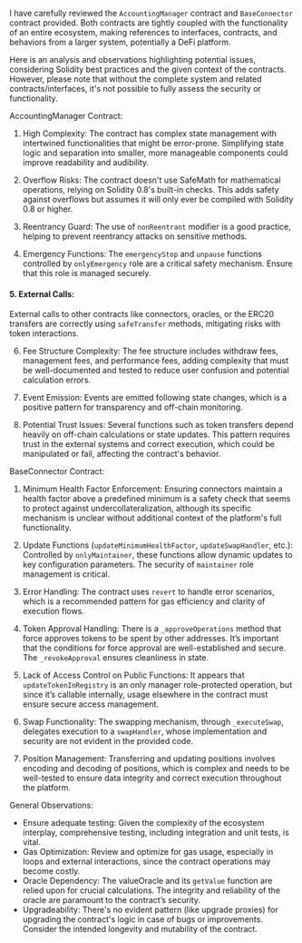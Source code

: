  I have carefully reviewed the `AccountingManager` contract and `BaseConnector` contract provided. Both contracts are tightly coupled with the functionality of an entire ecosystem, making references to interfaces, contracts, and behaviors from a larger system, potentially a DeFi platform.

Here is an analysis and observations highlighting potential issues, considering Solidity best practices and the given context of the contracts. However, please note that without the complete system and related contracts/interfaces, it's not possible to fully assess the security or functionality.

AccountingManager Contract:

 1. High Complexity:
The contract has complex state management with intertwined functionalities that might be error-prone. Simplifying state logic and separation into smaller, more manageable components could improve readability and audibility.

 2. Overflow Risks:
The contract doesn't use SafeMath for mathematical operations, relying on Solidity 0.8's built-in checks. This adds safety against overflows but assumes it will only ever be compiled with Solidity 0.8 or higher.

 3. Reentrancy Guard:
The use of `nonReentrant` modifier is a good practice, helping to prevent reentrancy attacks on sensitive methods.

 4. Emergency Functions:
The `emergencyStop` and `unpause` functions controlled by `onlyEmergency` role are a critical safety mechanism. Ensure that this role is managed securely.

#### 5. External Calls:
External calls to other contracts like connectors, oracles, or the ERC20 transfers are correctly using `safeTransfer` methods, mitigating risks with token interactions.

 6. Fee Structure Complexity:
The fee structure includes withdraw fees, management fees, and performance fees, adding complexity that must be well-documented and tested to reduce user confusion and potential calculation errors.

 7. Event Emission:
Events are emitted following state changes, which is a positive pattern for transparency and off-chain monitoring.

 8. Potential Trust Issues:
Several functions such as token transfers depend heavily on off-chain calculations or state updates. This pattern requires trust in the external systems and correct execution, which could be manipulated or fail, affecting the contract's behavior.

 BaseConnector Contract:

 1. Minimum Health Factor Enforcement:
Ensuring connectors maintain a health factor above a predefined minimum is a safety check that seems to protect against undercollateralization, although its specific mechanism is unclear without additional context of the platform's full functionality.

 2. Update Functions (`updateMinimumHealthFactor`, `updateSwapHandler`, etc.):
Controlled by `onlyMaintainer`, these functions allow dynamic updates to key configuration parameters. The security of `maintainer` role management is critical.

 3. Error Handling:
The contract uses `revert` to handle error scenarios, which is a recommended pattern for gas efficiency and clarity of execution flows.

 4. Token Approval Handling:
There is a `_approveOperations` method that force approves tokens to be spent by other addresses. It’s important that the conditions for force approval are well-established and secure. The `_revokeApproval` ensures cleanliness in state.

 5. Lack of Access Control on Public Functions:
It appears that `updateTokenInRegistry` is an only manager role-protected operation, but since it’s callable internally, usage elsewhere in the contract must ensure secure access management.

 6. Swap Functionality:
The swapping mechanism, through `_executeSwap`, delegates execution to a `swapHandler`, whose implementation and security are not evident in the provided code.

 7. Position Management:
Transferring and updating positions involves encoding and decoding of positions, which is complex and needs to be well-tested to ensure data integrity and correct execution throughout the platform.

 General Observations:

- Ensure adequate testing: Given the complexity of the ecosystem interplay, comprehensive testing, including integration and unit tests, is vital.
- Gas Optimization: Review and optimize for gas usage, especially in loops and external interactions, since the contract operations may become costly.
- Oracle Dependency: The valueOracle and its `getValue` function are relied upon for crucial calculations. The integrity and reliability of the oracle are paramount to the contract’s security.
- Upgradeability: There's no evident pattern (like upgrade proxies) for upgrading the contract's logic in case of bugs or improvements. Consider the intended longevity and mutability of the contract.

